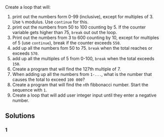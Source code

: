 Create a loop that will:
1. print out the numbers form 0-99 (inclusive), except for multiples of 3. Use `%` modulus. Use `continue` for this.
2. print out the numbers from 50 to 100 counting by 5. If the counter variable gets
higher than 75, `break` out out the loop.
3. Print out the numbers from 3 to 600 counting by 10, except for multiples of 5 (use `continue`), break if the counter exceeds `550`.
5. add up all the numbers fom 50 to 75. `break` when the total reaches or exceeds `570`.
6. add up all the multiples of 5 from 0-100, `break` when the total exceeds `150`.
7. Create a program that will find the 127th multiple of 7. 
8. When adding up all the numbers from `1-...`, what is the number that causes the
total to exceed `100 000`?
10. Create a program that will find the `n`th fibbonacci number. Start the sequence with `1`.
11. Create a loop that will add user integer input until they enter a negative number.


## Solutions
### 1
```python

```
